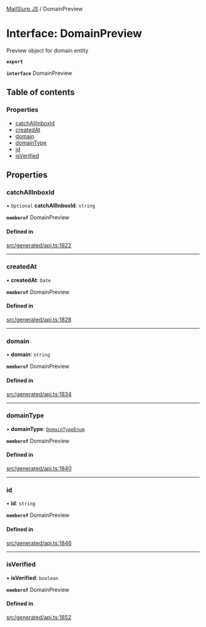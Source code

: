 [MailSlurp JS](../README.md) / DomainPreview

# Interface: DomainPreview

Preview object for domain entity

**`export`**

**`interface`** DomainPreview

## Table of contents

### Properties

- [catchAllInboxId](DomainPreview.md#catchallinboxid)
- [createdAt](DomainPreview.md#createdat)
- [domain](DomainPreview.md#domain)
- [domainType](DomainPreview.md#domaintype)
- [id](DomainPreview.md#id)
- [isVerified](DomainPreview.md#isverified)

## Properties

### catchAllInboxId

• `Optional` **catchAllInboxId**: `string`

**`memberof`** DomainPreview

#### Defined in

[src/generated/api.ts:1822](https://github.com/mailslurp/mailslurp-client/blob/75eefbf/src/generated/api.ts#L1822)

___

### createdAt

• **createdAt**: `Date`

**`memberof`** DomainPreview

#### Defined in

[src/generated/api.ts:1828](https://github.com/mailslurp/mailslurp-client/blob/75eefbf/src/generated/api.ts#L1828)

___

### domain

• **domain**: `string`

**`memberof`** DomainPreview

#### Defined in

[src/generated/api.ts:1834](https://github.com/mailslurp/mailslurp-client/blob/75eefbf/src/generated/api.ts#L1834)

___

### domainType

• **domainType**: [`DomainTypeEnum`](../enums/DomainPreview.DomainTypeEnum.md)

**`memberof`** DomainPreview

#### Defined in

[src/generated/api.ts:1840](https://github.com/mailslurp/mailslurp-client/blob/75eefbf/src/generated/api.ts#L1840)

___

### id

• **id**: `string`

**`memberof`** DomainPreview

#### Defined in

[src/generated/api.ts:1846](https://github.com/mailslurp/mailslurp-client/blob/75eefbf/src/generated/api.ts#L1846)

___

### isVerified

• **isVerified**: `boolean`

**`memberof`** DomainPreview

#### Defined in

[src/generated/api.ts:1852](https://github.com/mailslurp/mailslurp-client/blob/75eefbf/src/generated/api.ts#L1852)
